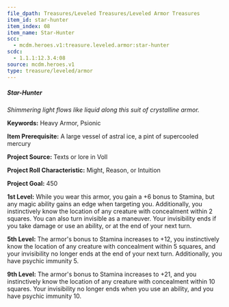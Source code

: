 ```yaml
---
file_dpath: Treasures/Leveled Treasures/Leveled Armor Treasures
item_id: star-hunter
item_index: 08
item_name: Star-Hunter
scc:
  - mcdm.heroes.v1:treasure.leveled.armor:star-hunter
scdc:
  - 1.1.1:12.3.4:08
source: mcdm.heroes.v1
type: treasure/leveled/armor
---
```


##### Star-Hunter

*Shimmering light flows like liquid along this suit of crystalline armor.*

**Keywords:** Heavy Armor, Psionic

**Item Prerequisite:** A large vessel of astral ice, a pint of supercooled mercury

**Project Source:** Texts or lore in Voll

**Project Roll Characteristic:** Might, Reason, or Intuition

**Project Goal:** 450

**1st Level:** While you wear this armor, you gain a +6 bonus to Stamina, but any magic ability gains an edge when targeting you. Additionally, you instinctively know the location of any creature with concealment within 2 squares. You can also turn invisible as a maneuver. Your invisibility ends if you take damage or use an ability, or at the end of your next turn.

**5th Level:** The armor's bonus to Stamina increases to +12, you instinctively know the location of any creature with concealment within 5 squares, and your invisibility no longer ends at the end of your next turn. Additionally, you have psychic immunity 5.

**9th Level:** The armor's bonus to Stamina increases to +21, and you instinctively know the location of any creature with concealment within 10 squares. Your invisibility no longer ends when you use an ability, and you have psychic immunity 10.
